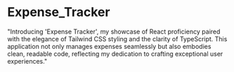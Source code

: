 # Expense_Tracker
"Introducing 'Expense Tracker', my showcase of React proficiency paired with the elegance of Tailwind CSS styling and the clarity of TypeScript. This application not only manages expenses seamlessly but also embodies clean, readable code, reflecting my dedication to crafting exceptional user experiences."
